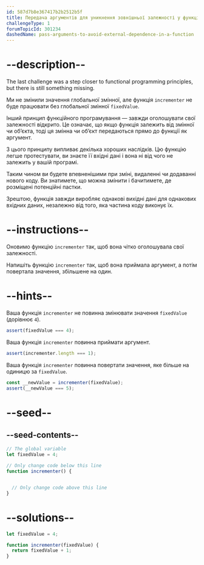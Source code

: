 ```yaml
---
id: 587d7b8e367417b2b2512b5f
title: Передача аргументів для уникнення зовнішньої залежності у функції
challengeType: 1
forumTopicId: 301234
dashedName: pass-arguments-to-avoid-external-dependence-in-a-function
---
```


# --description--

The last challenge was a step closer to functional programming principles, but there is still something missing.

Ми не змінили значення глобальної змінної, але функція `incrementer` не буде працювати без глобальної змінної `fixedValue`.

Інший принцип функційного програмування — завжди оголошувати свої залежності відкрито. Це означає, що якщо функція залежить від змінної чи об’єкта, тоді ця змінна чи об’єкт передаються прямо до функції як аргумент.

З цього принципу випливає декілька хороших наслідків. Цю функцію легше протестувати, ви знаєте її вхідні дані і вона ні від чого не залежить у вашій програмі.

Таким чином ви будете впевненішими при зміні, видаленні чи додаванні нового коду. Ви знатимете, що можна змінити і бачитимете, де розміщені потенційні пастки.

Зрештою, функція завжди виробляє однакові вихідні дані для однакових вхідних даних, незалежно від того, яка частина коду виконує їх.

# --instructions--

Оновимо функцію `incrementer` так, щоб вона чітко оголошувала свої залежності.

Напишіть функцію `incrementer` так, щоб вона приймала аргумент, а потім повертала значення, збільшене на один.

# --hints--

Ваша функція `incrementer` не повинна змінювати значення `fixedValue` (дорівнює `4`).

```js
assert(fixedValue === 4);
```

Ваша функція `incrementer` повинна приймати аргумент.

```js
assert(incrementer.length === 1);
```

Ваша функція `incrementer` повинна повертати значення, яке більше на одиницю за `fixedValue`.

```js
const __newValue = incrementer(fixedValue);
assert(__newValue === 5);
```

# --seed--

## --seed-contents--

```js
// The global variable
let fixedValue = 4;

// Only change code below this line
function incrementer() {


  // Only change code above this line
}
```

# --solutions--

```js
let fixedValue = 4;

function incrementer(fixedValue) {
  return fixedValue + 1;
}
```
